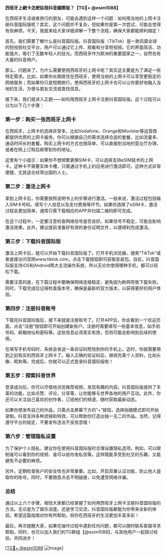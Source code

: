**西班牙上網卡怎麽註冊抖音國際版？【TG💪+ @esim1088】**

在西班牙生活或者旅行的朋友，可能会遇到这样一个问题：如何用当地的上网卡注册抖音国际版呢？其实，这个问题并不复杂，但如果你是第一次尝试，可能会觉得有些麻烦。今天，我就来给大家详细讲解一下整个流程，确保大家都能顺利搞定！

首先，我们需要了解什么是抖音国际版。抖音国际版（TikTok）是一款风靡全球的短视频社交平台，用户可以通过它上传、观看和分享短视频。它的界面简洁、功能强大，吸引了无数年轻人的目光。而西班牙作为欧洲的重要国家之一，自然也有大量的抖音用户。

那么，问题来了，为什么需要使用西班牙的上网卡呢？其实这主要是为了满足一些特定需求。比如，如果你长期居住在西班牙，使用当地的上网卡可以享受更稳定的网络服务；而如果你只是短期旅行，使用西班牙的上网卡也可以让你更好地融入当地的生活，方便与朋友交流或查找信息。

接下来，我们就进入正题——如何用西班牙上网卡注册抖音国际版。这个过程可以分为以下几个步骤：

### **第一步：购买一张西班牙上网卡**
在西班牙，上网卡的选择非常多，比如Vodafone、Orange和Movistar等运营商都提供优质的上网卡服务。你可以根据自己的需求选择合适的套餐，比如流量多、通话时间长的套餐。购买上网卡的方式也很简单，可以直接到当地的营业厅办理，或者在网上订购后邮寄到你的地址。

这里有个小提示：如果你不想频繁更换SIM卡，可以选择支持eSIM技术的上网卡。这种卡不需要实体卡槽，只需通过手机上的应用进行激活即可。这种方式非常便捷，尤其适合经常出国的人士。

### **第二步：激活上网卡**
拿到上网卡后，你需要按照说明书上的步骤进行激活。一般来说，激活过程包括输入SIM卡号码、填写个人信息以及支付费用等环节。如果你选择了eSIM卡，激活过程会更加简单，通常只需下载相应的APP并扫描二维码即可完成。

在这个过程中，一定要注意检查网络信号是否良好。如果信号不稳定，可能会影响激活效果。此外，建议提前准备好有效的身份证明文件，以便顺利完成激活。

### **第三步：下载抖音国际版**
激活上网卡后，就可以开始下载抖音国际版了。打开手机浏览器，搜索“TikTok”或者直接访问官网www.tiktok.com，点击下载按钮即可获取安装包。目前，抖音国际版支持iOS和Android两大主流操作系统，所以无论你使用哪种手机，都可以轻松下载。

需要注意的是，在下载过程中要确保网络连接稳定，避免因为断网导致下载失败。同时，下载完成后记得检查版本号，确保是最新的官方版本，以获得更好的用户体验。

### **第四步：注册抖音账号**
下载完抖音国际版后，接下来就是注册账号了。打开APP后，你会看到一个欢迎页面，点击“注册”按钮即可开始创建新账户。注册时需要填写一些基本信息，如手机号码、邮箱地址和密码等。这些信息必须真实有效，否则可能会影响到后续的使用。

在填写手机号码时，系统会发送一条验证码短信到你的手机上。这时，你就需要用到之前购买的西班牙上网卡了。输入正确的验证码后，继续完善个人资料，比如头像、昵称等。完成后，你就可以正式登录抖音国际版啦！

### **第五步：探索抖音世界**
登录成功后，你可以尽情地浏览推荐视频，发现有趣的内容。抖音国际版提供了丰富的功能，比如点赞、评论、分享等，让你能够与世界各地的用户互动。此外，你还可以关注自己喜欢的创作者，订阅他们的频道，随时获取最新动态。

如果你想发布自己的作品，只需点击屏幕下方的“+”按钮，选择拍摄模式即可开始录制。抖音支持多种滤镜和特效，可以帮助你打造出独一无二的作品。当然，记得遵守平台的规定，不要发布违法不良信息哦！

### **第六步：管理隐私设置**
为了保护个人隐私，建议你在使用抖音国际版时合理设置隐私选项。例如，可以限制谁可以看到你的视频、谁可以给你发私信等。这样既能享受到社交的乐趣，又能避免不必要的麻烦。

另外，定期检查账户的安全性也非常重要。比如，开启双重认证功能，防止他人盗取你的账号。同时，不要随意点击不明链接，以免遭受网络诈骗。

### **总结**
通过以上六个步骤，相信大家都已经掌握了如何用西班牙上网卡注册抖音国际版的方法。无论是为了娱乐消遣，还是学习交流，抖音国际版都能为你带来全新的体验。希望这篇指南对你有所帮助，祝你在西班牙的生活更加丰富多彩！

最后，再次提醒大家，如果在操作过程中遇到任何问题，都可以随时联系客服寻求帮助。同时，也可以加入我们的TG群组【@esim1088】，与其他用户一起探讨经验，共同进步！

[[TG💪+ @esim1088](https://t.me/s/esim1088) ![Image](https://i.postimg.cc/4NQfJmqS/Snipaste-2025-05-13-00-14-12.png)]